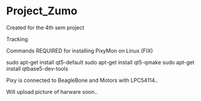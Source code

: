 # Project_Zumo
Created for the 4th sem project


Tracking

Commands REQUIRED for installing PixyMon on Linux (FIX)

sudo apt-get install qt5-default
sudo apt-get install qt5-qmake
sudo apt-get install qtbase5-dev-tools


Pixy is connected to BeagleBone and Motors with LPC54114..

Will upload picture of harware soon..
